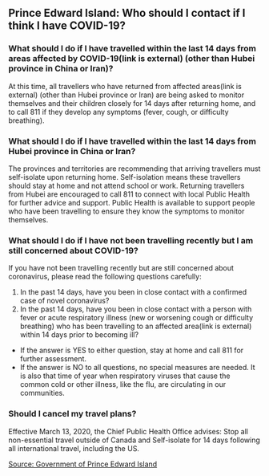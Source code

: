 ## Prince Edward Island: Who should I contact if I think I have COVID-19?

### What should I do if I have travelled within the last 14 days from areas affected by COVID-19(link is external) (other than Hubei province in China or Iran)?

At this time, all travellers who have returned from affected areas(link is external) (other than Hubei province or Iran) are being asked to monitor themselves and their children closely for 14 days after returning home, and to call 811 if they develop any symptoms (fever, cough, or difficulty breathing).

### What should I do if I have travelled within the last 14 days from Hubei province in China or Iran?

The provinces and territories are recommending that arriving travellers must self-isolate upon returning home. Self-isolation means these travellers should stay at home and not attend school or work. Returning travellers from Hubei are encouraged to call 811 to connect with local Public Health for further advice and support. Public Health is available to support people who have been travelling to ensure they know the symptoms to monitor themselves.

### What should I do if I have not been travelling recently but I am still concerned about COVID-19?

If you have not been travelling recently but are still concerned about coronavirus, please read the following questions carefully:

1. In the past 14 days, have you been in close contact with a confirmed case of novel coronavirus?
2. In the past 14 days, have you been in close contact with a person with fever or acute respiratory illness (new or worsening cough or difficulty breathing) who has been travelling to an affected area(link is external) within 14 days prior to becoming ill?

- If the answer is YES to either question, stay at home and call 811 for further assessment.
- If the answer is NO to all questions, no special measures are needed. It is also that time of year when respiratory viruses that cause the common cold or other illness, like the flu, are circulating in our communities.

### Should I cancel my travel plans?

Effective March 13, 2020, the Chief Public Health Office advises: Stop all non-essential travel outside of Canada and Self-isolate for 14 days following all international travel, including the US.

[Source: Government of Prince Edward Island](https://www.princeedwardisland.ca/en/information/health-and-wellness/coronavirus-covid-19-infection-frequently-asked-questions)
